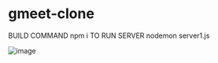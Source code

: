 # gmeet-clone

BUILD COMMAND
npm i
TO RUN SERVER
nodemon server1.js

![image](https://github.com/advait1226/gmeet-clone/assets/106689452/c23e5814-ed53-43d6-9f0b-8ac8e7536a6d)
